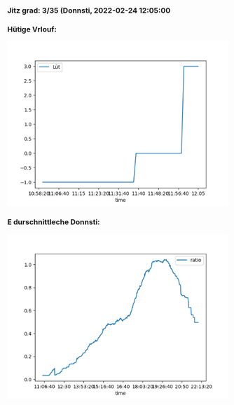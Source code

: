 ### Jitz grad: 3/35 (Donnsti, 2022-02-24 12:05:00

### Hütige Vrlouf:
![Graph](Today.png)

### E durschnittleche Donnsti:
![Graph](Donnsti.png)